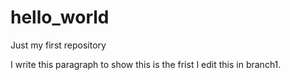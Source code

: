 # hello_world
Just my first repository

I write this paragraph to show this is the frist I edit this in branch1.
